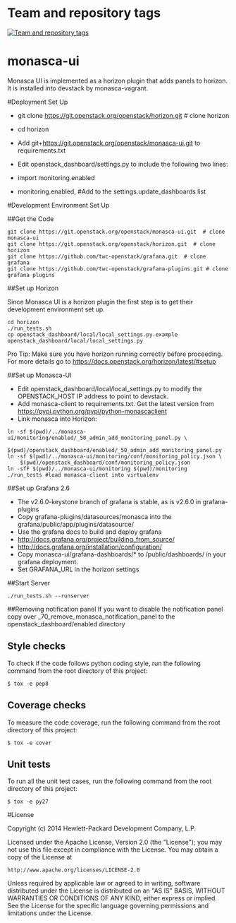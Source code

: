 Team and repository tags
========================

[![Team and repository tags](https://governance.openstack.org/tc/badges/monasca-ui.svg)](https://governance.openstack.org/tc/reference/tags/index.html)

<!-- Change things from this point on -->

monasca-ui
==========

Monasca UI is implemented as a horizon plugin that adds panels to horizon. It is
installed into devstack by monasca-vagrant.

#Deployment Set Up

* git clone https://git.openstack.org/openstack/horizon.git  # clone horizon

* cd horizon
* Add git+https://git.openstack.org/openstack/monasca-ui.git to requirements.txt
* Edit openstack_dashboard/settings.py to include the following two lines:
* import monitoring.enabled
* monitoring.enabled, #Add to the settings.update_dashboards list


#Development Environment Set Up

##Get the Code

```
git clone https://git.openstack.org/openstack/monasca-ui.git  # clone monasca-ui
git clone https://git.openstack.org/openstack/horizon.git  # clone horizon
git clone https://github.com/twc-openstack/grafana.git  # clone grafana
git clone https://github.com/twc-openstack/grafana-plugins.git # clone grafana plugins
```

##Set up Horizon

Since Monasca UI is a horizon plugin the first step is to get their development
environment set up.

```
cd horizon
./run_tests.sh
cp openstack_dashboard/local/local_settings.py.example openstack_dashboard/local/local_settings.py
```

Pro Tip: Make sure you have horizon running correctly before proceeding.
For more details go to https://docs.openstack.org/horizon/latest/#setup

##Set up Monasca-UI

* Edit openstack_dashboard/local/local_settings.py to modify the OPENSTACK_HOST
IP address to point to devstack.
* Add monasca-client to requirements.txt. Get the latest version from
https://pypi.python.org/pypi/python-monascaclient
* Link monasca into Horizon:

```
ln -sf $(pwd)/../monasca-ui/monitoring/enabled/_50_admin_add_monitoring_panel.py \
    $(pwd)/openstack_dashboard/enabled/_50_admin_add_monitoring_panel.py
ln -sf $(pwd)/../monasca-ui/monitoring/conf/monitoring_policy.json \
    $(pwd)/openstack_dashboard/conf/monitoring_policy.json
ln -sfF $(pwd)/../monasca-ui/monitoring $(pwd)/monitoring
./run_tests #load monasca-client into virtualenv
```

##Set up Grafana 2.6

* The v2.6.0-keystone branch of grafana is stable, as is v2.6.0 in
grafana-plugins
* Copy grafana-plugins/datasources/monasca into the
grafana/public/app/plugins/datasource/
* Use the grafana docs to build and deploy grafana
* http://docs.grafana.org/project/building_from_source/
* http://docs.grafana.org/installation/configuration/
* Copy monasca-ui/grafana-dashboards/* to /public/dashboards/
in your grafana deployment.
* Set GRAFANA_URL in the horizon settings

##Start Server

```
./run_tests.sh --runserver
```

##Removing notification panel
If you want to disable the notification panel copy over
_70_remove_monasca_notification_panel to the
openstack_dashboard/enabled directory

## Style checks

To check if the code follows python coding style, run the following command from
the root directory of this project:

    $ tox -e pep8

## Coverage checks

To measure the code coverage, run the following command from the root
directory of this project:

    $ tox -e cover

## Unit tests

To run all the unit test cases, run the following command from the root
directory of this project:

    $ tox -e py27


#License

Copyright (c) 2014 Hewlett-Packard Development Company, L.P.

Licensed under the Apache License, Version 2.0 (the "License");
you may not use this file except in compliance with the License.
You may obtain a copy of the License at

    http://www.apache.org/licenses/LICENSE-2.0

Unless required by applicable law or agreed to in writing, software
distributed under the License is distributed on an "AS IS" BASIS,
WITHOUT WARRANTIES OR CONDITIONS OF ANY KIND, either express or
implied.
See the License for the specific language governing permissions and
limitations under the License.

